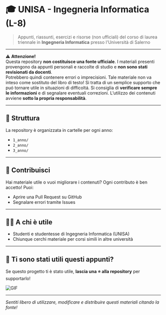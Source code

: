 # 🎓 UNISA - Ingegneria Informatica (L-8)

> Appunti, riassunti, esercizi e risorse (non ufficiali) del corso di laurea triennale in **Ingegneria Informatica** presso l'Università di Salerno

---

⚠️ **Attenzione!**  
Questa repository **non costituisce una fonte ufficiale**. I materiali presenti provengono da appunti personali e raccolte di studio e **non sono stati revisionati da docenti**.  
Potrebbero quindi contenere errori o imprecisioni. Tale materiale non va inteso come sostituto del libro di testo! Si tratta di un semplice supporto che puó tornare utile in situazioni di difficoltá.
Si consiglia di **verificare sempre le informazioni** e di segnalare eventuali correzioni. L’utilizzo dei contenuti avviene **sotto la propria responsabilità**.


---

## 📂 Struttura

La repository è organizzata in cartelle per ogni anno:

- `1_anno/` 
- `2_anno/` 
- `3_anno/` 

---

## 🤝 Contribuisci

Hai materiale utile o vuoi migliorare i contenuti? Ogni contributo è ben accetto! Puoi:
- Aprire una Pull Request su GitHub
- Segnalare errori tramite Issues

---

## 👨‍🎓 A chi è utile

- Studenti e studentesse di Ingegneria Informatica (UNISA)
- Chiunque cerchi materiale per corsi simili in altre università

---

## 💖 Ti sono stati utili questi appunti?

Se questo progetto ti è stato utile, **lascia una ⭐️ alla repository** per supportarlo!  

![GIF](https://media2.giphy.com/media/v1.Y2lkPTc5MGI3NjExejdpZHV6amo3aWRteXJjbTU2NWF4c3djMjR6bGV2Z2xueDZwc2w4MyZlcD12MV9pbnRlcm5hbF9naWZfYnlfaWQmY3Q9Zw/CY3A9zOlZR8uhFbeok/giphy.gif)

---

*Sentiti libero di utilizzare, modificare e distribuire questi materiali citando la fonte!*
